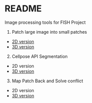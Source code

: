 ﻿# README

Image processing tools for FISH Project

1. Patch large image into small patches
- [2D version](PATCH_2D.ipynb)
- [3D version](PATCH_3D.ipynb)

2. Cellpose API Segmentation
- 2D version
- [3D version](Cellpose_segmentation.ipynb)

3. Map Patch Back and Solve conflict
- 2D version
- [3D version](Solve_conflict.ipynb)

